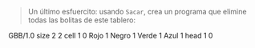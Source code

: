 > Un último esfuercito: usando `Sacar`, crea un programa que elimine todas las bolitas de este tablero:

<gs-board> 
  GBB/1.0 
  size 2 2 
  cell 1 0 Rojo 1 Negro 1 Verde 1 Azul 1 
  head 1 0 
</gs-board>
